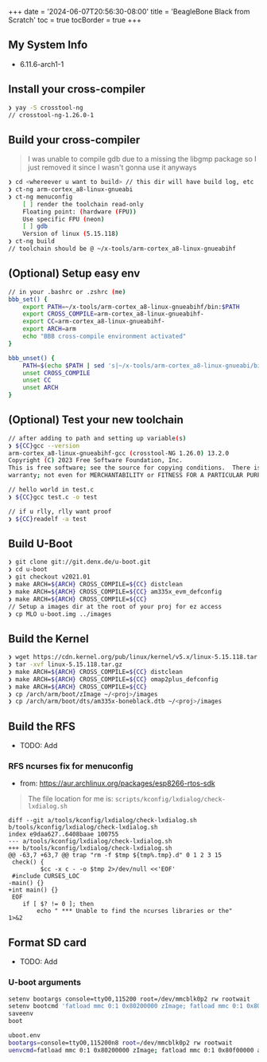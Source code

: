 +++
date = '2024-06-07T20:56:30-08:00'
title = 'BeagleBone Black from Scratch'
toc = true
tocBorder = true
+++
## My System Info
- 6.11.6-arch1-1
## Install your cross-compiler
```bash
❯ yay -S crosstool-ng
// crosstool-ng-1.26.0-1
```
## Build your cross-compiler
> I was unable to compile gdb due to a missing the libgmp package so I just removed it since I wasn't gonna use it anyways
```bash
❯ cd <whereever u want to build> // this dir will have build log, etc
❯ ct-ng arm-cortex_a8-linux-gnueabi
❯ ct-ng menuconfig
	[ ] render the toolchain read-only
	Floating point: (hardware (FPU))
	Use specific FPU (neon)
	[ ] gdb
	Version of linux (5.15.118)	
❯ ct-ng build
// toolchain should be @ ~/x-tools/arm-cortex_a8-linux-gnueabihf
```
## (Optional) Setup easy env
```bash
// in your .bashrc or .zshrc (me)
bbb_set() {
	export PATH=~/x-tools/arm-cortex_a8-linux-gnueabihf/bin:$PATH
    export CROSS_COMPILE=arm-cortex_a8-linux-gnueabihf-
    export CC=arm-cortex_a8-linux-gnueabihf-
    export ARCH=arm
    echo "BBB cross-compile environment activated"
}

bbb_unset() {
    PATH=$(echo $PATH | sed 's|~/x-tools/arm-cortex_a8-linux-gnueabi/bin:||')
    unset CROSS_COMPILE
    unset CC
    unset ARCH
}
```
## (Optional) Test your new toolchain
```bash
// after adding to path and setting up variable(s)
❯ ${CC}gcc --version
arm-cortex_a8-linux-gnueabihf-gcc (crosstool-NG 1.26.0) 13.2.0
Copyright (C) 2023 Free Software Foundation, Inc.
This is free software; see the source for copying conditions.  There is NO
warranty; not even for MERCHANTABILITY or FITNESS FOR A PARTICULAR PURPOSE.

// hello world in test.c
❯ ${CC}gcc test.c -o test

// if u rlly, rlly want proof
❯ ${CC}readelf -a test
```
## Build U-Boot
```bash
❯ git clone git://git.denx.de/u-boot.git
❯ cd u-boot
❯ git checkout v2021.01
❯ make ARCH=${ARCH} CROSS_COMPILE=${CC} distclean
❯ make ARCH=${ARCH} CROSS_COMPILE=${CC} am335x_evm_defconfig
❯ make ARCH=${ARCH} CROSS_COMPILE=${CC}
// Setup a images dir at the root of your proj for ez access
❯ cp MLO u-boot.img ../images
```

## Build the Kernel
```bash
❯ wget https://cdn.kernel.org/pub/linux/kernel/v5.x/linux-5.15.118.tar.gz
❯ tar -xvf linux-5.15.118.tar.gz
❯ make ARCH=${ARCH} CROSS_COMPILE=${CC} distclean
❯ make ARCH=${ARCH} CROSS_COMPILE=${CC} omap2plus_defconfig
❯ make ARCH=${ARCH} CROSS_COMPILE=${CC}
❯ cp /arch/arm/boot/zImage ~/<proj>/images
❯ cp /arch/arm/boot/dts/am335x-boneblack.dtb ~/<proj>/images
```
## Build the RFS
- TODO: Add
### RFS ncurses fix for menuconfig
- from: https://aur.archlinux.org/packages/esp8266-rtos-sdk
> The file location for me is: `scripts/kconfig/lxdialog/check-lxdialog.sh`
```
diff --git a/tools/kconfig/lxdialog/check-lxdialog.sh b/tools/kconfig/lxdialog/check-lxdialog.sh
index e9daa627..6408baae 100755
--- a/tools/kconfig/lxdialog/check-lxdialog.sh
+++ b/tools/kconfig/lxdialog/check-lxdialog.sh
@@ -63,7 +63,7 @@ trap "rm -f $tmp ${tmp%.tmp}.d" 0 1 2 3 15
 check() {
         $cc -x c - -o $tmp 2>/dev/null <<'EOF'
 #include CURSES_LOC
-main() {}
+int main() {}
 EOF
 	if [ $? != 0 ]; then
 	    echo " *** Unable to find the ncurses libraries or the"       1>&2
```

## Format SD card
- TODO: Add
### U-boot arguments
```bash
setenv bootargs console=ttyO0,115200 root=/dev/mmcblk0p2 rw rootwait
setenv bootcmd 'fatload mmc 0:1 0x80200000 zImage; fatload mmc 0:1 0x80F00000 am335x-boneblack.dtb; bootz 0x80200000 - 0x80F00000'
saveenv
boot
```

```bash
uboot.env
bootargs=console=ttyO0,115200n8 root=/dev/mmcblk0p2 rw rootwait
uenvcmd=fatload mmc 0:1 0x80200000 zImage; fatload mmc 0:1 0x80f00000 am335x-boneblack.dtb; fatload mmc 0:1 0x82000000 initramfs.cpio.gz; bootz 0x80200000 0x82000000 0x80f00000

```